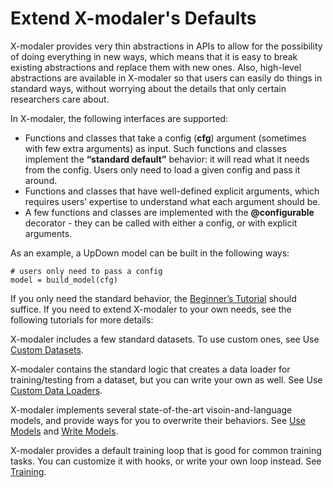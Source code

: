 # Extend X-modaler's Defaults

X-modaler provides very thin abstractions in APIs to allow for the possibility of doing everything in new ways, which means that it is easy to break existing abstractions and replace them with new ones. Also, high-level abstractions are available in X-modaler so that users can easily do things in standard ways, without worrying about the details that only certain researchers care about.

In X-modaler, the following interfaces are supported:
* Functions and classes that take a config (**cfg**) argument (sometimes with few extra arguments) as input. Such functions and classes implement the **“standard default”** behavior: it will read what it needs from the config. Users only need to load a given config and pass it around.
* Functions and classes that have well-defined explicit arguments, which requires users’ expertise to understand what each argument should be.
* A few functions and classes are implemented with the **@configurable** decorator - they can be called with either a config, or with explicit arguments.

As an example, a UpDown model can be built in the following ways:
```
# users only need to pass a config
model = build_model(cfg)
```

If you only need the standard behavior, the [Beginner’s Tutorial](getting_started.md) should suffice. If you need to extend X-modaler to your own needs, see the following tutorials for more details:

X-modaler includes a few standard datasets. To use custom ones, see Use [Custom Datasets](custom_datasets.md).

X-modaler contains the standard logic that creates a data loader for training/testing from a dataset, but you can write your own as well. See Use [Custom Data Loaders](custom_loaders.md).

X-modaler implements several state-of-the-art visoin-and-language models, and provide ways for you to overwrite their behaviors. See [Use Models](use_models.md) and [Write Models](write_models.md).

X-modaler provides a default training loop that is good for common training tasks. You can customize it with hooks, or write your own loop instead. See [Training](training.md).